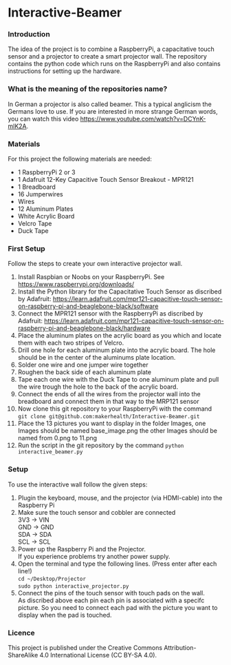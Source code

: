 # Interactive-Beamer

### Introduction
The idea of the project is to combine a RaspberryPi, a capacitative touch sensor and a projector to create a smart projector wall. The repository contains the python code which runs on the RaspberryPi and also contains instructions for setting up the hardware.

### What is the meaning of the repositories name?
In German a projector is also called beamer. This a typical anglicism the Germans love to use. If you are interested in more strange German words, you can watch this video https://www.youtube.com/watch?v=DCYnK-mlK2A.

### Materials
For this project the following materials are needed:
 - 1 RaspberryPi 2 or 3
 - 1 Adafruit 12-Key Capacitive Touch Sensor Breakout - MPR121
 - 1 Breadboard
 - 16 Jumperwires
 - Wires
 - 12 Aluminum Plates
 - White Acrylic Board  
 - Velcro Tape
 - Duck Tape

### First Setup
  Follow the steps to create your own interactive projector wall. 
  1. Install Raspbian or Noobs on your RaspberryPi. See https://www.raspberrypi.org/downloads/
  2. Install the Python library for the Capacitative Touch Sensor as discribed by Adafruit: https://learn.adafruit.com/mpr121-capacitive-touch-sensor-on-raspberry-pi-and-beaglebone-black/software
  3. Connect the MPR121 sensor with the RaspberryPi as discribed by Adafruit: https://learn.adafruit.com/mpr121-capacitive-touch-sensor-on-raspberry-pi-and-beaglebone-black/hardware
  4. Place the aluminum plates on the acrylic board as you which and locate them with each two stripes of Velcro. 
  5. Drill one hole for each aluminum plate into the acrylic board. The hole should be in the center of the aluminums plate location.
  6. Solder one wire and one jumper wire together
  7. Roughen the back side of each aluminum plate
  8. Tape each one wire with the Duck Tape to one aluminum plate and pull the wire trough the hole to the back of the acrylic board.
  9. Connect the ends of all the wires from the projector wall into the breadboard and connect them in that way to the MRP121 sensor
  10. Now clone this git repository to your RaspberryPi with the command 
      <br>``` git clone git@github.com:makerhealth/Interactive-Beamer.git ```
  11. Place the 13 pictures you want to display in the folder Images, one Images should be named base_image.png the other Images should be named from 0.png to 11.png
  12. Run the script in the git repository by the command ```python interactive_beamer.py```

### Setup
  To use the interactive wall follow the given steps:
  1. Plugin the keyboard, mouse, and the projector (via HDMI-cable) into the Raspberry Pi
  2. Make sure the touch sensor and cobbler are connected
     <br> 3V3 -> VIN
     <br> GND -> GND
     <br> SDA -> SDA
     <br> SCL -> SCL
  3. Power up the Raspberry Pi and the Projector.
     <br>If you experience problems try another power supply.
  4. Open the terminal and type the following lines. (Press enter after each line!)
    <br>```cd ~/Desktop/Projector```
    <br>```sudo python interactive_projector.py```
  5. Connect the pins of the touch sensor with touch pads on the wall. 
     <br> As discribed above each pin each pin is associated with a specifc picture. So you need to connect each pad with the picture you want to display when the pad is touched. 


### Licence
This project is published under the Creative Commons Attribution-ShareAlike 4.0 International License (CC BY-SA 4.0).
